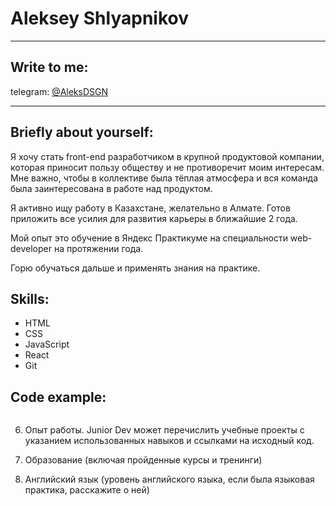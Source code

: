 # Aleksey Shlyapnikov

---

## Write to me:
telegram: [@AleksDSGN](https://t.me/AleksDSGN)

---

## Briefly about yourself:
Я хочу стать front-end разработчиком в крупной продуктовой компании, которая приносит пользу обществу и не противоречит моим интересам.
Мне важно, чтобы в коллективе была тёплая атмосфера и вся команда была заинтересована в работе над продуктом.

Я активно ищу работу в Казахстане, желательно в Алмате. Готов  приложить все усилия для развития карьеры в ближайшие 2 года. 

Мой опыт это обучение в Яндекс Практикуме на специальности web-developer на протяжении года.

Горю обучаться дальше и применять знания на практике.

## Skills:
* HTML
* CSS
* JavaScript
* React
* Git

## Code example:
```

```

6. Опыт работы. Junior Dev может перечислить учебные проекты с указанием использованных навыков и ссылками на исходный код.

7. Образование (включая пройденные курсы и тренинги)

8. Английский язык (уровень английского языка, если была языковая практика, расскажите о ней)